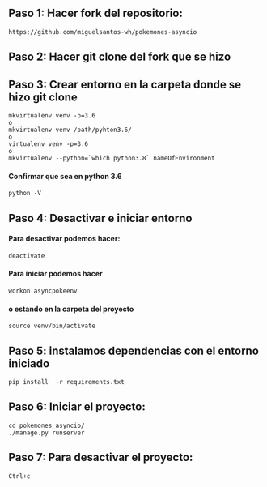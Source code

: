 ## Paso 1: Hacer fork del repositorio: 
    https://github.com/miguelsantos-wh/pokemones-asyncio
## Paso 2: Hacer git clone del fork que se hizo
## Paso 3: Crear entorno en la carpeta donde se hizo git clone
    mkvirtualenv venv -p=3.6
    o 
    mkvirtualenv venv /path/pyhton3.6/
    o 
    virtualenv venv -p=3.6
    o
    mkvirtualenv --python=`which python3.8` nameOfEnvironment

#### Confirmar que sea en python 3.6
    python -V
## Paso 4: Desactivar e iniciar entorno
#### Para desactivar podemos hacer:
    deactivate
#### Para iniciar podemos hacer
    workon asyncpokeenv
#### o estando en la carpeta del proyecto
    source venv/bin/activate
## Paso 5: instalamos dependencias con el entorno iniciado
    pip install  -r requirements.txt
## Paso 6: Iniciar el proyecto:
    cd pokemones_asyncio/
    ./manage.py runserver
## Paso 7: Para desactivar el proyecto:
    Ctrl+c
